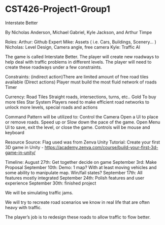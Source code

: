 # CST426-Project1-Group1
Interstate Better

By Nicholas Anderson, Michael Gabriel, Kyle Jackson, and Arthur Timpe

Roles:
Arthur: Github Expert
Mike: Assets ( i.e. Cars, Buildings, Scenery… )
Nicholas: Level Design, Camera angle, free camera
Kyle: Traffic AI 

The game is called Interstate Better.  The player will create new roadways to help deal with traffic problems in different levels. The player will need to create these roadways under a few constraints.

Constraints:
(indirect action)There are limited amount of free road tiles available
(Direct actions) Player must build the most fluid network of roads
Timer

Currency:
Road Tiles
  Straight roads, intersections, turns, etc..
Gold
  To buy more tiles
Star System
  Players need to make efficient road networks to unlock more levels, special roads and actions

Command Pattern will be utilized to:
  Control the Camera
  Open a UI to place or remove roads.
  Speed up or Slow down the pace of the game.
  Open Menu UI to save, exit the level, or close the game.
  Controls will be mouse and keyboard
  
Resource Source:
  Flag used was from Zenva Unity Tutorial: Create your first 3D game in Unity
    - https://academy.zenva.com/course/build-your-first-3d-game-in-unity/

Timeline:
August 27th: Get together decide on game
September 3rd: Make Proposal
September 10th: Demo: 1 map? With at least moving vehicles and some ability to manipulate map. Win/fail states?
September 17th: All features mostly integrated
September 24th: Polish features and user experience
September 30th: finished project

We will be simulating traffic jams.  

We will try to recreate road scenarios we know in real life that are often heavy with traffic. 

The player’s job is to redesign these roads to allow traffic to flow better.

